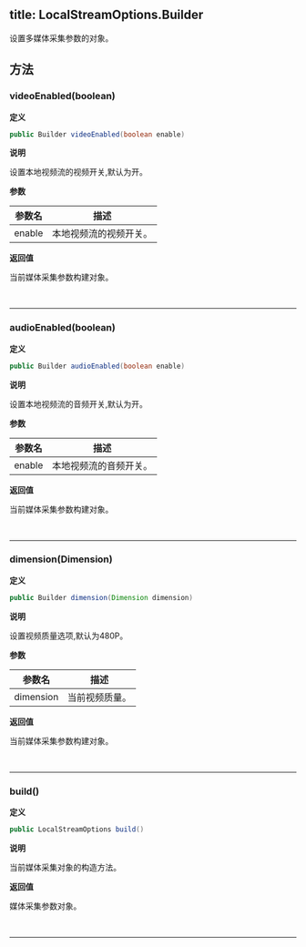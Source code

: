 title: LocalStreamOptions.Builder
-------------------------

设置多媒体采集参数的对象。

## 方法

### videoEnabled(boolean)

**定义**   

```java
public Builder videoEnabled(boolean enable)
```

**说明**

设置本地视频流的视频开关,默认为开。

**参数**

| 参数名 | 描述 |
|---|---|
|enable|本地视频流的视频开关。|

**返回值**

当前媒体采集参数构建对象。

</br>

---

### audioEnabled(boolean)

**定义**   

```java
public Builder audioEnabled(boolean enable)
```

**说明**

设置本地视频流的音频开关,默认为开。

**参数**

| 参数名 | 描述 |
|---|---|
|enable|本地视频流的音频开关。|

**返回值**

当前媒体采集参数构建对象。

</br>

---

### dimension(Dimension)

**定义**   

```java
public Builder dimension(Dimension dimension)
```

**说明**

设置视频质量选项,默认为480P。

**参数**

| 参数名 | 描述 |
|---|---|
|dimension|当前视频质量。|

**返回值**

当前媒体采集参数构建对象。

</br>

---

### build()

**定义**   

```java
public LocalStreamOptions build()
```

**说明**

当前媒体采集对象的构造方法。

**返回值**

媒体采集参数对象。

</br>

---

